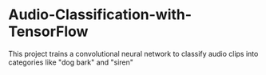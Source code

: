 # Audio-Classification-with-TensorFlow
This project trains a convolutional neural network to classify audio clips into categories like "dog bark" and "siren"
